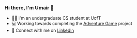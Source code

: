### Hi there, I'm Umair 👋

- 🧑‍🎓 I'm an undergraduate CS student at UofT
- 💻 Working towards completing the [Adventure Game](https://github.com/umairx25/CSC111_AdventureGame) project
- 📧 Connect with me on [LinkedIn](www.linkedin.com/in/umairx25) 
<!--
**umairx25/umairx25** is a ✨ _special_ ✨ repository because its `README.md` (this file) appears on your GitHub profile.

Here are some ideas to get you started:

- 🔭 I’m currently working on ...
- 🌱 I’m currently learning ...
- 👯 I’m looking to collaborate on ...
- 🤔 I’m looking for help with ...
- 💬 Ask me about ...
- 📫 How to reach me: ...
- 😄 Pronouns: ...
- ⚡ Fun fact: ...
-->
